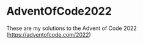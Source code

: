 # AdventOfCode2022
These are my solutions to the Advent of Code 2022 (https://adventofcode.com/2022)
